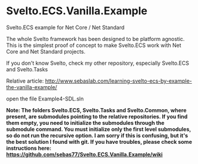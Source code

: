 # Svelto.ECS.Vanilla.Example
Svelto.ECS example for Net Core / Net Standard

The whole Svelto framework has been designed to be platform agnostic. This is the simplest proof of concept to make Svelto.ECS work with Net Core and Net Standard projects. 

If you don't know Svelto, check my other repository, especially Svelto.ECS and Svelto.Tasks

Relative article: http://www.sebaslab.com/learning-svelto-ecs-by-example-the-vanilla-example/

open the file Example4-SDL.sln

**Note: The folders Svelto.ECS, Svelto.Tasks and Svelto.Common, where present, are submodules pointing to the relative repositories. If you find them empty, you need to initialize the submodules through the submodule command. You must initialize only the first level submodules, so do not run the recursive option. I am sorry if this is confusing, but it's the best solution I found with git. If you have troubles, please check some instructions here: https://github.com/sebas77/Svelto.ECS.Vanilla.Example/wiki**
